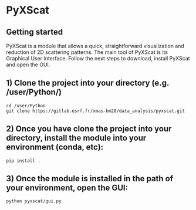 # PyXScat



## Getting started

PyXScat is a module that allows a quick, straightforward visualization and reduction of 2D scattering patterns.
The main tool of PyXScat is its Graphical User Interface.
Follow the next steps to download, install PyXScat and open the GUI.

## 1) Clone the project into your directory (e.g. /user/Python/)

```
cd /user/Python
git clone https://gitlab.esrf.fr/xmas-bm28/data_analysis/pyxscat.git
```

## 2) Once you have clone the project into your directory, install the module into your environment (conda, etc):
```
pip install .
```

## 3) Once the module is installed in the path of your environment, open the GUI:
```
python pyxscat/gui.py
```
